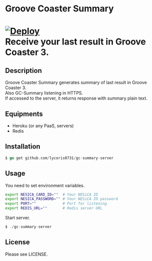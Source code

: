# Groove Coaster Summary
[![Deploy](https://www.herokucdn.com/deploy/button.svg)](https://heroku.com/deploy)  
Receive your last result in Groove Coaster 3.  
===

## Description  
Groove Coaster Summary generates summary of last result in Groove Coaster 3.  
Also GC-Summary listening in HTTPS.  
If accessed to the server, it returns response with summary plain text.  

## Equipments
- Heroku (or any PaaS, servers)
- Redis

## Installation
``` go
$ go get github.com/lycoris0731/gc-summary-server
```

## Usage
You need to set environment variables.  
``` sh
export NESICA_CARD_ID=""  # Your NESiCA ID
export NESICA_PASSWORD="" # Your NESiCA ID password
export PORT=""            # Port for listening
export REDIS_URL=""       # Redis server URL
```

Start server.  
``` go
$ ./gc-summary-server
```

## License
Please see LICENSE.
